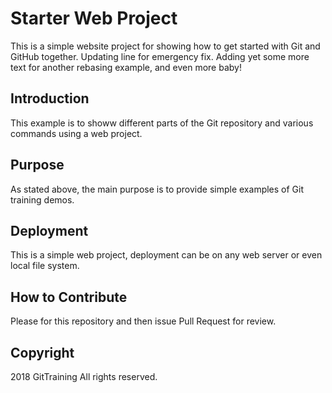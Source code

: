 # Starter Web Project

This is a  simple website project for showing how to get started with Git and GitHub together.  Updating line for emergency fix.  Adding yet some more text for another rebasing example, and even more baby!

## Introduction

This example is to showw different parts of the Git repository and various commands using a web project.

## Purpose

As stated above, the main purpose is to provide simple examples of Git training demos.

## Deployment

This is a  simple web project, deployment can be on any web server or even local file system.

## How to Contribute

Please for this repository and then issue Pull Request for review.

## Copyright

2018 GitTraining All rights reserved.
